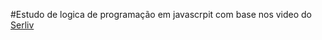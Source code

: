 #Estudo de logica de programação em javascrpit com base nos video do <a href="https://www.youtube.com/playlist?list=PL1dUY2RYa2RidB3B134ywckDyf-FOwbv7">Serliv</a>